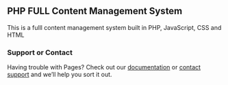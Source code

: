 ## PHP FULL Content Management System

This is a fulll content management system built in PHP, JavaScript, CSS and HTML

### Support or Contact

Having trouble with Pages? Check out our [documentation](https://docs.github.com/categories/github-pages-basics/) or [contact support](https://github.com/contact) and we’ll help you sort it out.

